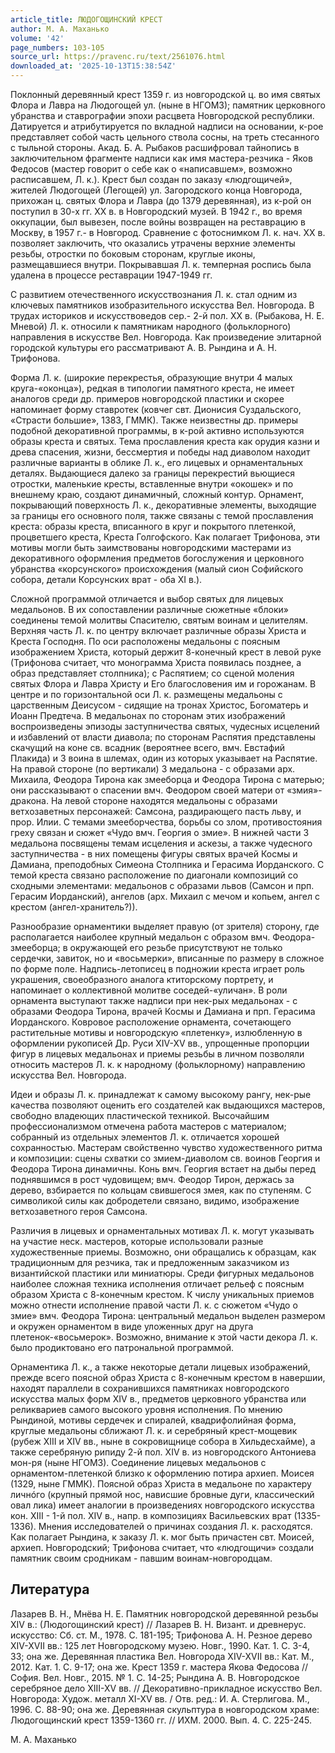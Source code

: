 ```yaml
---
article_title: ЛЮДОГОЩИНСКИЙ КРЕСТ
author: М. А. Маханько
volume: '42'
page_numbers: 103-105
source_url: https://pravenc.ru/text/2561076.html
downloaded_at: '2025-10-13T15:38:54Z'
---
```


Поклонный деревянный крест 1359 г. из новгородской ц. во имя святых Флора и Лавра на Людогощей ул. (ныне в НГОМЗ); памятник церковного убранства и ставрографии эпохи расцвета Новгородской республики. Датируется и атрибутируется по вкладной надписи на основании, к-рое представляет собой часть цельного ствола сосны, на треть стесанного с тыльной стороны. Акад. Б. А. Рыбаков расшифровал тайнопись в заключительном фрагменте надписи как имя мастера-резчика - Яков Федосов (мастер говорит о себе как о «написавшем», возможно расписавшем, Л. к.). Крест был создан по заказу «людгощичей», жителей Людогощей (Легощей) ул. Загородского конца Новгорода, прихожан ц. святых Флора и Лавра (до 1379 деревянная), из к-рой он поступил в 30-х гг. XX в. в Новгородский музей. В 1942 г., во время оккупации, был вывезен, после войны возвращен на реставрацию в Москву, в 1957 г.- в Новгород. Сравнение с фотоснимком Л. к. нач. XX в. позволяет заключить, что оказались утрачены верхние элементы резьбы, отростки по боковым сторонам, круглые иконы, размещавшиеся внутри. Покрывавшая Л. к. темперная роспись была удалена в процессе реставрации 1947-1949 гг.

С развитием отечественного искусствознания Л. к. стал одним из ключевых памятников изобразительного искусства Вел. Новгорода. В трудах историков и искусствоведов сер.- 2-й пол. XX в. (Рыбакова, Н. Е. Мневой) Л. к. относили к памятникам народного (фольклорного) направления в искусстве Вел. Новгорода. Как произведение элитарной городской культуры его рассматривают А. В. Рындина и А. Н. Трифонова.

Форма Л. к. (широкие перекрестья, образующие внутри 4 малых круга-«оконца»), редкая в типологии памятного креста, не имеет аналогов среди др. примеров новгородской пластики и скорее напоминает форму ставротек (ковчег свт. Дионисия Суздальского, «Страсти большие», 1383, ГММК). Также неизвестны др. примеры подобной декоративной программы, в к-рой активно используются образы креста и святых. Тема прославления креста как орудия казни и древа спасения, жизни, бессмертия и победы над диаволом находит различные варианты в облике Л. к., его лицевых и орнаментальных деталях. Выдающиеся далеко за границы перекрестий вьющиеся отростки, маленькие кресты, вставленные внутри «окошек» и по внешнему краю, создают динамичный, сложный контур. Орнамент, покрывающий поверхность Л. к., декоративные элементы, выходящие за границы его основного поля, также связаны с темой прославления креста: образы креста, вписанного в круг и покрытого плетенкой, процветшего креста, Креста Голгофского. Как полагает Трифонова, эти мотивы могли быть заимствованы новгородскими мастерами из декоративного оформления предметов богослужения и церковного убранства «корсунского» происхождения (малый сион Софийского собора, детали Корсунских врат - оба XI в.).

Сложной программой отличается и выбор святых для лицевых медальонов. В их сопоставлении различные сюжетные «блоки» соединены темой молитвы Спасителю, святым воинам и целителям. Верхняя часть Л. к. по центру включает различные образы Христа и Креста Господня. По оси расположены медальоны с поясным изображением Христа, который держит 8-конечный крест в левой руке (Трифонова считает, что монограмма Христа появилась позднее, а образ представляет столпника); с Распятием; со сценой моления святых Флора и Лавра Христу и Его благословения им и горожанам. В центре и по горизонтальной оси Л. к. размещены медальоны с царственным Деисусом - сидящие на тронах Христос, Богоматерь и Иоанн Предтеча. В медальонах по сторонам этих изображений воспроизведены эпизоды заступничества святых, чудесных исцелений и избавлений от власти диавола; по сторонам Распятия представлены скачущий на коне св. всадник (вероятнее всего, вмч. Евстафий Плакида) и 3 воина в шлемах, один из которых указывает на Распятие. На правой стороне (по вертикали) 3 медальона - с образами арх. Михаила, Феодора Тирона как змееборца и Феодора Тирона с матерью; они рассказывают о спасении вмч. Феодором своей матери от «змия»-дракона. На левой стороне находятся медальоны с образами ветхозаветных персонажей: Самсона, раздирающего пасть льву, и прор. Илии. С темами змееборчества, борьбы со злом, противостояния греху связан и сюжет «Чудо вмч. Георгия о змие». В нижней части 3 медальона посвящены темам исцеления и аскезы, а также чудесного заступничества - в них помещены фигуры святых врачей Космы и Дамиана, преподобных Симеона Столпника и Герасима Иорданского. С темой креста связано расположение по диагонали композиций со сходными элементами: медальонов с образами львов (Самсон и прп. Герасим Иорданский), ангелов (арх. Михаил с мечом и копьем, ангел с крестом (ангел-хранитель?)).

Разнообразие орнаментики выделяет правую (от зрителя) сторону, где располагается наиболее крупный медальон с образом вмч. Феодора-змееборца; в окружающей его резьбе присутствуют не только сердечки, завиток, но и «восьмерки», вписанные по размеру в сложное по форме поле. Надпись-летописец в подножии креста играет роль украшения, своеобразного аналога ктиторскому портрету, и напоминает о коллективной молитве соседей-«уличан». В роли орнамента выступают также надписи при нек-рых медальонах - с образами Феодора Тирона, врачей Космы и Дамиана и прп. Герасима Иорданского. Ковровое расположение орнамента, сочетающего растительные мотивы и новгородскую «плетенку», излюбленную в оформлении рукописей Др. Руси XIV-XV вв., упрощенные пропорции фигур в лицевых медальонах и приемы резьбы в личном позволяли относить мастеров Л. к. к народному (фольклорному) направлению искусства Вел. Новгорода.

Идеи и образы Л. к. принадлежат к самому высокому рангу, нек-рые качества позволяют оценить его создателей как выдающихся мастеров, свободно владеющих пластической техникой. Высочайшим профессионализмом отмечена работа мастеров с материалом; собранный из отдельных элементов Л. к. отличается хорошей сохранностью. Мастерам свойственно чувство художественного ритма и композиции: сцены схватки со змием-диаволом св. воинов Георгия и Феодора Тирона динамичны. Конь вмч. Георгия встает на дыбы перед поднявшимся в рост чудовищем; вмч. Феодор Тирон, держась за дерево, взбирается по кольцам свившегося змея, как по ступеням. С символикой силы как добродетели связано, видимо, изображение ветхозаветного героя Самсона.

Различия в лицевых и орнаментальных мотивах Л. к. могут указывать на участие неск. мастеров, которые использовали разные художественные приемы. Возможно, они обращались к образцам, как традиционным для резчика, так и предложенным заказчиком из византийской пластики или миниатюры. Среди фигурных медальонов наиболее сложная техника исполнения отличает рельеф с поясным образом Христа с 8-конечным крестом. К числу уникальных приемов можно отнести исполнение правой части Л. к. с сюжетом «Чудо о змие» вмч. Феодора Тирона: центральный медальон выделен размером и окружен орнаментом в виде уложенных друг на друга плетенок-«восьмерок». Возможно, внимание к этой части декора Л. к. было продиктовано его патрональной программой.

Орнаментика Л. к., а также некоторые детали лицевых изображений, прежде всего поясной образ Христа с 8-конечным крестом в навершии, находят параллели в сохранившихся памятниках новгородского искусства малых форм XIV в., предметов церковного убранства или реликвариев самого высокого уровня исполнения. По мнению Рындиной, мотивы сердечек и спиралей, квадрифолийная форма, круглые медальоны сближают Л. к. и серебряный крест-мощевик (рубеж XIII и XIV вв., ныне в сокровищнице собора в Хильдесхайме), а также серебряную рипиду 2-й пол. XIV в. из новгородского Антониева мон-ря (ныне НГОМЗ). Соединение лицевых медальонов с орнаментом-плетенкой близко к оформлению потира архиеп. Моисея (1329, ныне ГММК). Поясной образ Христа в медальоне по характеру личнóго (крупный прямой нос, нависшие бровные дуги, классический овал лика) имеет аналогии в произведениях новгородского искусства кон. XIII - 1-й пол. XIV в., напр. в композициях Васильевских врат (1335-1336). Мнения исследователей о причинах создания Л. к. расходятся. Как полагает Рындина, к заказу Л. к. мог быть причастен свт. Моисей, архиеп. Новгородский; Трифонова считает, что «людгощичи» создали памятник своим сродникам - павшим воинам-новгородцам.

## Литература

Лазарев В. Н., Мнёва Н. Е. Памятник новгородской деревянной резьбы XIV в.: (Людогощинский крест) // Лазарев В. Н. Визант. и древнерус. искусство: Сб. ст. М., 1978. С. 181-195; Трифонова А. Н. Резное дерево XIV-XVII вв.: 125 лет Новгородскому музею. Новг., 1990. Кат. 1. С. 3-4, 33; она же. Деревянная пластика Вел. Новгорода XIV-XVII вв.: Кат. М., 2012. Кат. 1. С. 9-17; она же. Крест 1359 г. мастера Якова Федосова // София. Вел. Новг., 2015. № 1. С. 14-25; Рындина А. В. Новгородское серебряное дело XIII-XV вв. // Декоративно-прикладное искусство Вел. Новгорода: Худож. металл XI-XV вв. / Отв. ред.: И. А. Стерлигова. М., 1996. С. 88-90; она же. Деревянная скульптура в новгородском храме: Людогощинский крест 1359-1360 гг. // ИХМ. 2000. Вып. 4. С. 225-245.

М. А. Маханько
